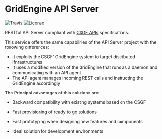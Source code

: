 # GridEngine API Server
[![Travis](http://img.shields.io/travis/FutureGateway/geAPIServer/master.png)](https://travis-ci.org/FutureGateway/geAPIServer)
[![License](https://img.shields.io/github/license/FutureGateway/geAPIServer.svg?style?flat)](http://www.apache.org/licenses/LICENSE-2.0.txt)

RESTful API Server compliant with [CSGF APIs][specs] specifications.

This service offers the same capabilities of the API Server project with the following differences:
 - It exploits the CSGF' GridEngine system to target distributed ifnrastructures
 - It uses a modified version of the GridEngine that runs as a daemon and communicating with an API agent
 - The API agent manages incoming REST calls and instructing the GridEngine accordingly

The Principal advantages of this solutions are:

 - Backward compatibility with existing systems based on the CSGF
 - Fast provisioning of ready to go solutions
 - Fast prototyping when designing new features and components
 - Ideal solution for development environments

   [specs]: <http://docs.csgfapis.apiary.io/#reference/v1.0/application/create-a-task>
   
   

